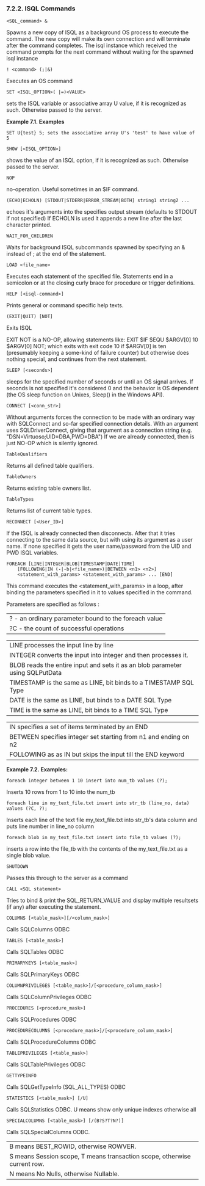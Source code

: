 <div>

<div>

<div>

<div>

### 7.2.2. ISQL Commands

</div>

</div>

</div>

``` programlisting
<SQL_command> &
```

Spawns a new copy of ISQL as a background OS process to execute the
command. The new copy will make its own connection and will terminate
after the command completes. The isql instance which received the
command prompts for the next command without waiting for the spawned
isql instance

``` programlisting
! <command> (;|&)
```

Executes an OS command

``` programlisting
SET <ISQL_OPTION>( |=)<VALUE>
```

sets the ISQL variable or associative array U value, if it is recognized
as such. Otherwise passed to the server.

<div>

**Example 7.1. Examples**

<div>

``` programlisting
SET U{test} 5; sets the associative array U's 'test' to have value of 5
```

</div>

</div>

  

``` programlisting
SHOW [<ISQL_OPTION>]
```

shows the value of an ISQL option, if it is recognized as such.
Otherwise passed to the server.

``` programlisting
NOP
```

no-operation. Useful sometimes in an \$IF command.

``` programlisting
(ECHO|ECHOLN) [STDOUT|STDERR|ERROR_STREAM|BOTH] string1 string2 ...
```

echoes it's arguments into the specifies output stream (defaults to
STDOUT if not specified) If ECHOLN is used it appends a new line after
the last character printed.

``` programlisting
WAIT_FOR_CHILDREN
```

Waits for background ISQL subcommands spawned by specifying an & instead
of ; at the end of the statement.

``` programlisting
LOAD <file_name>
```

Executes each statement of the specified file. Statements end in a
semicolon or at the closing curly brace for procedure or trigger
definitions.

``` programlisting
HELP [<isql-command>]
```

Prints general or command specific help texts.

``` programlisting
(EXIT|QUIT) [NOT]
```

Exits ISQL

EXIT NOT is a NO-OP, allowing statements like: EXIT \$IF \$EQU
\$ARGV\[0\] 10 \$ARGV\[0\] NOT; which exits with exit code 10 if
\$ARGV\[0\] is ten (presumably keeping a some-kind of failure counter)
but otherwise does nothing special, and continues from the next
statement.

``` programlisting
SLEEP [<seconds>]
```

sleeps for the specified number of seconds or until an OS signal
arrives. If seconds is not specified it's considered 0 and the behavior
is OS dependent (the OS sleep function on Unixes, Sleep() in the Windows
API).

``` programlisting
CONNECT [<conn_str>]
```

Without arguments forces the connection to be made with an ordinary way
with SQLConnect and so-far specified connection details. With an
argument uses SQLDriverConnect, giving that argument as a connection
string (e.g. "DSN=Virtuoso;UID=DBA,PWD=DBA") If we are already
connected, then is just NO-OP which is silently ignored.

``` programlisting
TableQualifiers
```

Returns all defined table qualifiers.

``` programlisting
TableOwners
```

Returns existing table owners list.

``` programlisting
TableTypes
```

Returns list of current table types.

``` programlisting
RECONNECT [<User_ID>]
```

If the ISQL is already connected then disconnects. After that it tries
connecting to the same data source, but with using its argument as a
user name. If none specified it gets the user name/password from the UID
and PWD ISQL variables.

``` programlisting
FOREACH [LINE|INTEGER|BLOB|TIMESTAMP|DATE|TIME]
    [FOLLOWING|IN (-|-b|<file_name>)|BETWEEN <n1> <n2>]
    <statement_with_params> <statement_with_params> ... [END]
```

This command executes the \<statement_with_params\> in a loop, after
binding the parameters specified in it to values specified in the
command.

Parameters are specified as follows :

|                                                      |
|------------------------------------------------------|
| ? - an ordinary parameter bound to the foreach value |
| ?C - the count of successful operations              |

|                                                                               |
|-------------------------------------------------------------------------------|
| LINE processes the input line by line                                         |
| INTEGER converts the input into integer and then processes it.                |
| BLOB reads the entire input and sets it as an blob parameter using SQLPutData |
| TIMESTAMP is the same as LINE, bit binds to a TIMESTAMP SQL Type              |
| DATE is the same as LINE, but binds to a DATE SQL Type                        |
| TIME is the same as LINE, bit binds to a TIME SQL Type                        |

|                                                                 |
|-----------------------------------------------------------------|
| IN specifies a set of items terminated by an END                |
| BETWEEN specifies integer set starting from n1 and ending on n2 |
| FOLLOWING as as IN but skips the input till the END keyword     |

<div>

**Example 7.2. Examples:**

<div>

``` programlisting
foreach integer between 1 10 insert into num_tb values (?);
```

Inserts 10 rows from 1 to 10 into the num_tb

``` programlisting
foreach line in my_text_file.txt insert into str_tb (line_no, data) values (?C, ?);
```

Inserts each line of the text file my_text_file.txt into str_tb's data
column and puts line number in line_no column

``` programlisting
foreach blob in my_text_file.txt insert into file_tb values (?);
```

inserts a row into the file_tb with the contents of the my_text_file.txt
as a single blob value.

</div>

</div>

  

``` programlisting
SHUTDOWN
```

Passes this through to the server as a command

``` programlisting
CALL <SQL statement>
```

Tries to bind & print the SQL_RETURN_VALUE and display multiple
resultsets (if any) after executing the statement.

``` programlisting
COLUMNS [<table_mask>][/<column_mask>]
```

Calls SQLColumns ODBC

``` programlisting
TABLES [<table_mask>]
```

Calls SQLTables ODBC

``` programlisting
PRIMARYKEYS [<table_mask>]
```

Calls SQLPrimaryKeys ODBC

``` programlisting
COLUMNPRIVILEGES [<table_mask>]/[<procedure_column_mask>]
```

Calls SQLColumnPrivileges ODBC

``` programlisting
PROCEDURES [<procedure_mask>]
```

Calls SQLProcedures ODBC

``` programlisting
PROCEDURECOLUMNS [<procedure_mask>]/[<procedure_column_mask>]
```

Calls SQLProcedureColumns ODBC

``` programlisting
TABLEPRIVILEGES [<table_mask>]
```

Calls SQLTablePrivileges ODBC

``` programlisting
GETTYPEINFO
```

Calls SQLGetTypeInfo (SQL_ALL_TYPES) ODBC

``` programlisting
STATISTICS [<table_mask>] [/U]
```

Calls SQLStatistics ODBC. U means show only unique indexes otherwise all

``` programlisting
SPECIALCOLUMNS [<table_mask>] [/(B?S?T?N?)]
```

Calls SQLSpecialColumns ODBC.

|                                                                          |
|--------------------------------------------------------------------------|
| B means BEST_ROWID, otherwise ROWVER.                                    |
| S means Session scope, T means transaction scope, otherwise current row. |
| N means No Nulls, otherwise Nullable.                                    |

</div>
